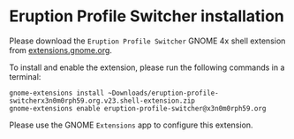 # Eruption Profile Switcher installation

Please download the `Eruption Profile Switcher` GNOME 4x shell extension from [extensions.gnome.org](https://extensions.gnome.org/extension/2621/eruption-profile-switcher/).

To install and enable the extension, please run the following commands in a terminal:

```shell
gnome-extensions install ~Downloads/eruption-profile-switcherx3n0m0rph59.org.v23.shell-extension.zip
gnome-extensions enable eruption-profile-switcher@x3n0m0rph59.org
```

Please use the GNOME `Extensions` app to configure this extension.
